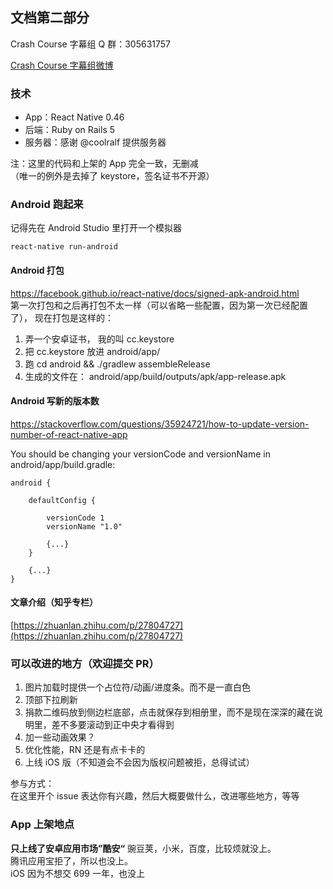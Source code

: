 ## 文档第二部分
Crash Course 字幕组 Q 群：305631757    

[Crash Course 字幕组微博](http://weibo.com/5237129097/profile?rightmod=1&wvr=6&mod=personnumber&is_all=1)


### 技术
* App：React Native 0.46  
* 后端：Ruby on Rails 5
* 服务器：感谢 @coolralf 提供服务器

注：这里的代码和上架的 App 完全一致，无删减  
（唯一的例外是去掉了 keystore，签名证书不开源）  

### Android 跑起来
记得先在 Android Studio 里打开一个模拟器   
```
react-native run-android
```

#### Android 打包
https://facebook.github.io/react-native/docs/signed-apk-android.html     
第一次打包和之后再打包不太一样（可以省略一些配置，因为第一次已经配置了），
现在打包是这样的：      

1. 弄一个安卓证书， 我的叫 cc.keystore
2. 把 cc.keystore 放进 android/app/
3. 跑 cd android && ./gradlew assembleRelease
4. 生成的文件在： android/app/build/outputs/apk/app-release.apk

#### Android 写新的版本数
https://stackoverflow.com/questions/35924721/how-to-update-version-number-of-react-native-app

You should be changing your versionCode and versionName in android/app/build.gradle:
```
android {

    defaultConfig {

        versionCode 1
        versionName "1.0"

        {...}
    }

    {...}
}
```

#### 文章介绍（知乎专栏）
[https://zhuanlan.zhihu.com/p/27804727](https://zhuanlan.zhihu.com/p/27804727)

### 可以改进的地方（欢迎提交 PR）   
1. 图片加载时提供一个占位符/动画/进度条。而不是一直白色  
2. 顶部下拉刷新  
4. 捐款二维码放到侧边栏底部，点击就保存到相册里，而不是现在深深的藏在说明里，差不多要滚动到正中央才看得到
5. 加一些动画效果？  
6. 优化性能，RN 还是有点卡卡的
7. 上线 iOS 版（不知道会不会因为版权问题被拒，总得试试）

参与方式：          
在这里开个 issue 表达你有兴趣，然后大概要做什么，改进哪些地方，等等    

### App 上架地点
**只上线了安卓应用市场”酷安“**
豌豆荚，小米，百度，比较烦就没上。       
腾讯应用宝拒了，所以也没上。      
iOS 因为不想交 699 一年，也没上     
  

